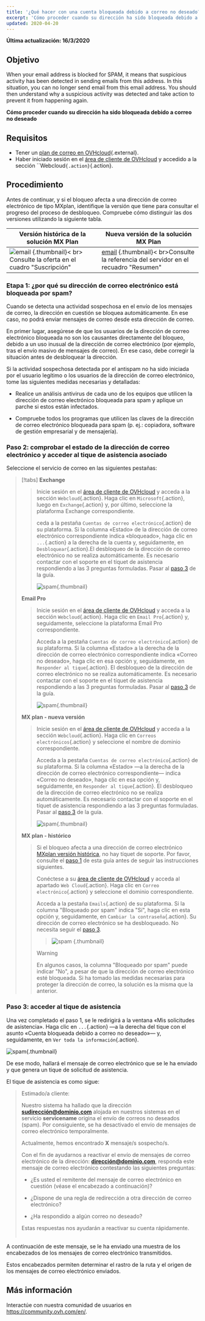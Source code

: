 ```yaml
---
title: '¿Qué hacer con una cuenta bloqueada debido a correo no deseado?'
excerpt: 'Cómo proceder cuando su dirección ha sido bloqueada debido a correo no deseado'
updated: 2020-04-20
---
```


**Última actualización: 16/3/2020**

## Objetivo

When your email address is blocked for SPAM, it means that suspicious activity has been detected in sending emails from this address. In this situation, you can no longer send email from this email address. You should then understand why a suspicious activity was detected and take action to prevent it from happening again.

**Cómo proceder cuando su dirección ha sido bloqueada debido a correo no deseado**

## Requisitos

- Tener un [plan de correo en OVHcloud](https://www.ovhcloud.com/es-es/emails/){.external}.
- Haber iniciado sesión en el [área de cliente de OVHcloud](https://www.ovh.com/auth/?action=gotomanager&from=https://www.ovh.es/&ovhSubsidiary=es) y accedido a la sección ``Webcloud`{.action}`{.action}.

## Procedimiento <a name="instructions"></a>

Antes de continuar, y si el bloqueo afecta a una dirección de correo electrónico de tipo MXplan, identifique la versión que tiene para consultar el progreso del proceso de desbloqueo. Compruebe cómo distinguir las dos versiones utilizando la siguiente tabla.

|Versión histórica de la solución MX Plan|Nueva versión de la solución MX Plan|
|---|---|
|![email](images/mxplan-starter-legacy-step1.png) {.thumbnail}< br> Consulte la oferta en el cuadro "Suscripción"|[email](images/mxplan-starter-new-step1.png) {.thumbnail}< br>Consulte la referencia del servidor en el recuadro "Resumen"|

### Etapa 1: ¿por qué su dirección de correo electrónico está bloqueada por spam? <a name="step1"></a>

Cuando se detecta una actividad sospechosa en el envío de los mensajes de correo, la dirección en cuestión se bloquea automáticamente. En ese caso, no podrá enviar mensajes de correo desde esta dirección de correo.

En primer lugar, asegúrese de que los usuarios de la dirección de correo electrónico bloqueada no son los causantes directamente del bloqueo, debido a un uso inusual de la dirección de correo electrónico (por ejemplo, tras el envío masivo de mensajes de correo). En ese caso, debe corregir la situación antes de desbloquear la dirección.

Si la actividad sospechosa detectada por el antispam no ha sido iniciada por el usuario legítimo o los usuarios de la dirección de correo electrónico, tome las siguientes medidas necesarias y detalladas:

- Realice un análisis antivirus de cada uno de los equipos que utilicen la dirección de correo electrónico bloqueada para spam y aplique un parche si estos están infectados.

- Compruebe todos los programas que utilicen las claves de la dirección de correo electrónico bloqueada para spam (p. ej.: copiadora, software de gestión empresarial y de mensajería).

### Paso 2: comprobar el estado de la dirección de correo electrónico y acceder al tique de asistencia asociado <a name="step2"></a>

Seleccione el servicio de correo en las siguientes pestañas:

> [!tabs]
> **Exchange**
>>
>> Inicie sesión en el [área de cliente de OVHcloud](https://www.ovh.com/auth/?action=gotomanager&from=https://www.ovh.es/&ovhSubsidiary=es) y acceda a la sección `Webcloud`{.action}. Haga clic en `Microsoft`{.action}, luego en `Exchange`{.action} y, por último, seleccione la plataforma Exchange correspondiente.
>>
>> ceda a la pestaña `Cuentas de correo electrónico`{.action} de su plataforma. Si la columna «Estado» de la dirección de correo electrónico correspondiente indica «bloqueado», haga clic en `...`{.action} a la derecha de la cuenta y, seguidamente, en `Desbloquear`{.action}.El desbloqueo de la dirección de correo electrónico no se realiza automáticamente. Es necesario contactar con el soporte en el tíquet de asistencia respondiendo a las 3 preguntas formuladas.
>> Pasar al [paso 3](#step3) de la guía.
>>
>> ![spam](images/blocked-for-SPAM-01-01.png){.thumbnail}
>> 
> **Email Pro**
>>
>> Inicie sesión en el [área de cliente de OVHcloud](https://www.ovh.com/auth/?action=gotomanager&from=https://www.ovh.es/&ovhSubsidiary=es) y acceda a la sección `Webcloud`{.action}. Haga clic en `Email Pro`{.action} y, seguidamente, seleccione la plataforma Email Pro correspondiente.
>>
>> Acceda a la pestaña `Cuentas de correo electrónico`{.action} de su plataforma. Si la columna «Estado» a la derecha de la dirección de correo electrónico correspondiente indica «Correo no deseado», haga clic en esa opción y, seguidamente, en `Responder al tique`{.action}. El desbloqueo de la dirección de correo electrónico no se realiza automáticamente. Es necesario contactar con el soporte en el tíquet de asistencia respondiendo a las 3 preguntas formuladas.
>> Pasar al [paso 3](#step3) de la guía.
>>
>> ![spam](images/blocked-for-SPAM-01-02.png){.thumbnail}
>>
>  **MX plan - nueva versión**
>>
>> Inicie sesión en el [área de cliente de OVHcloud](https://www.ovh.com/auth/?action=gotomanager&from=https://www.ovh.es/&ovhSubsidiary=es) y acceda a la sección `Webcloud`{.action}. Haga clic en `Correos electrónicos`{.action} y seleccione el nombre de dominio correspondiente.
>>
>> Acceda a la pestaña `Cuentas de correo electrónico`{.action} de su plataforma. Si la columna «Estado» —a la derecha de la dirección de correo electrónico correspondiente— indica «Correo no deseado», haga clic en esa opción y, seguidamente, en `Responder al tique`{.action}. El desbloqueo de la dirección de correo electrónico no se realiza automáticamente. Es necesario contactar con el soporte en el tíquet de asistencia respondiendo a las 3 preguntas formuladas.
>> Pasar al [paso 3](#step3) de la guía.
>>
>> ![spam](images/blocked-for-SPAM-01-03.png){.thumbnail}
>>
>  **MX plan - histórico**
>>
>> Si el bloqueo afecta a una dirección de correo electrónico [MXplan versión histórica](#instructions), no hay tíquet de soporte. Por favor, consulte el [paso 1](#step1) de esta guía antes de seguir las instrucciones siguientes.
>>
>> Conéctese a su [área de cliente de OVHcloud](https://www.ovh.com/auth/?action=gotomanager&from=https://www.ovh.es/&ovhSubsidiary=es) y acceda al apartado `Web Cloud`{.action}. Haga clic en `Correo electrónico`{.action} y seleccione el dominio correspondiente.
>>
>> Acceda a la pestaña `Emails`{.action} de su plataforma. Si la columna "Bloqueado por spam" indica "Sí", haga clic en esta opción y, seguidamente, en `Cambiar la contraseña`{.action}. Su dirección de correo electrónico se ha desbloqueado. No necesita seguir el [paso 3](#step3).
>>
>>>![spam](images/blocked-for-SPAM-01-04.png) {.thumbnail}
>>
>> > [!warning]
>> >
>> > En algunos casos, la columna "Bloqueado por spam" puede indicar "No", a pesar de que la dirección de correo electrónico esté bloqueada. Si ha tomado las medidas necesarias para proteger la dirección de correo, la solución es la misma que la anterior.


### Paso 3: acceder al tique de asistencia <a name="step3"></a>

Una vez completado el paso 1, se le redirigirá a la ventana «Mis solicitudes de asistencia». Haga clic en `...`{.action} —a la derecha del tique con el asunto «Cuenta bloqueada debido a correo no deseado»— y, seguidamente, en `Ver toda la información`{.action}. 

![spam](images/blocked-for-SPAM-02.png){.thumbnail}

De ese modo, hallará el mensaje de correo electrónico que se le ha enviado y que genera un tique de solicitud de asistencia.

El tique de asistencia es como sigue:

> 
> Estimado/a cliente:
>
> Nuestro sistema ha hallado que la dirección **sudirección@dominio.com** alojada en nuestros sistemas en el servicio **servicename** origina el envío de correos no deseados (spam).
> Por consiguiente, se ha desactivado el envío de mensajes de correo electrónico temporalmente.
>
> Actualmente, hemos encontrado **X** mensaje/s sospecho/s.
>
> Con el fin de ayudarnos a reactivar el envío de mensajes de correo electrónico de la dirección: **dirección@dominio.com**,
> responda este mensaje de correo electrónico contestando las siguientes preguntas:
>
> - ¿Es usted el remitente del mensaje de correo electrónico en cuestión (véase el encabezado a continuación)?
>
> - ¿Dispone de una regla de redirección a otra dirección de correo electrónico?
>
> - ¿Ha respondido a algún correo no deseado?
> 
> Estas respuestas nos ayudarán a reactivar su cuenta rápidamente.
> <br>
> <br>
> 

A continuación de este mensaje, se le ha enviado una muestra de los encabezados de los mensajes de correo electrónico transmitidos.

Estos encabezados permiten determinar el rastro de la ruta y el origen de los mensajes de correo electrónico enviados.

## Más información

Interactúe con nuestra comunidad de usuarios en <https://community.ovh.com/en/>.